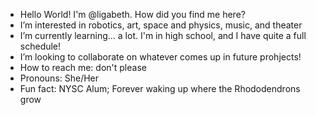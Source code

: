 - Hello World! I'm @ligabeth. How did you find me here?
- I’m interested in robotics, art, space and physics, music, and theater
- I’m currently learning... a lot. I'm in high school, and I have quite a full schedule!
- I’m looking to collaborate on whatever comes up in future prohjects!
- How to reach me: don't please
- Pronouns: She/Her
- Fun fact: NYSC Alum; Forever waking up where the Rhododendrons grow

<!---
ligabeth/ligabeth is a ✨ special ✨ repository because its `README.md` (this file) appears on your GitHub profile.
You can click the Preview link to take a look at your changes.
--->
